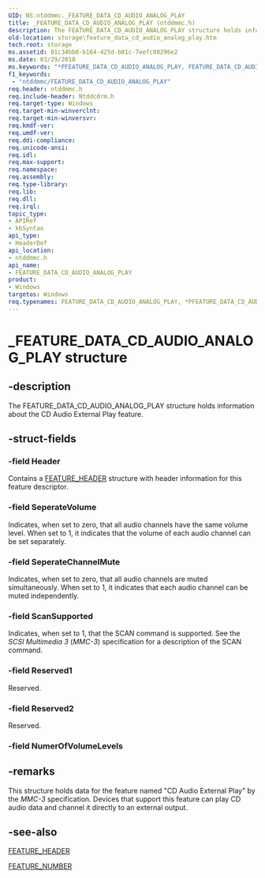 ```yaml
---
UID: NS:ntddmmc._FEATURE_DATA_CD_AUDIO_ANALOG_PLAY
title: _FEATURE_DATA_CD_AUDIO_ANALOG_PLAY (ntddmmc.h)
description: The FEATURE_DATA_CD_AUDIO_ANALOG_PLAY structure holds information about the CD Audio External Play feature.
old-location: storage\feature_data_cd_audio_analog_play.htm
tech.root: storage
ms.assetid: 01c34bb8-b164-425d-b81c-7eefc08296e2
ms.date: 03/29/2018
ms.keywords: "*PFEATURE_DATA_CD_AUDIO_ANALOG_PLAY, FEATURE_DATA_CD_AUDIO_ANALOG_PLAY, FEATURE_DATA_CD_AUDIO_ANALOG_PLAY structure [Storage Devices], PFEATURE_DATA_CD_AUDIO_ANALOG_PLAY, PFEATURE_DATA_CD_AUDIO_ANALOG_PLAY structure pointer [Storage Devices], _FEATURE_DATA_CD_AUDIO_ANALOG_PLAY, ntddmmc/FEATURE_DATA_CD_AUDIO_ANALOG_PLAY, ntddmmc/PFEATURE_DATA_CD_AUDIO_ANALOG_PLAY, storage.feature_data_cd_audio_analog_play, structs-CD-ROM_87a067ea-0911-429b-808a-102f9600ecac.xml"
f1_keywords:
 - "ntddmmc/FEATURE_DATA_CD_AUDIO_ANALOG_PLAY"
req.header: ntddmmc.h
req.include-header: Ntddcdrm.h
req.target-type: Windows
req.target-min-winverclnt: 
req.target-min-winversvr: 
req.kmdf-ver: 
req.umdf-ver: 
req.ddi-compliance: 
req.unicode-ansi: 
req.idl: 
req.max-support: 
req.namespace: 
req.assembly: 
req.type-library: 
req.lib: 
req.dll: 
req.irql: 
topic_type:
- APIRef
- kbSyntax
api_type:
- HeaderDef
api_location:
- ntddmmc.h
api_name:
- FEATURE_DATA_CD_AUDIO_ANALOG_PLAY
product:
- Windows
targetos: Windows
req.typenames: FEATURE_DATA_CD_AUDIO_ANALOG_PLAY, *PFEATURE_DATA_CD_AUDIO_ANALOG_PLAY
---
```


# _FEATURE_DATA_CD_AUDIO_ANALOG_PLAY structure


## -description


The FEATURE_DATA_CD_AUDIO_ANALOG_PLAY structure holds information about the CD Audio External Play feature.


## -struct-fields




### -field Header

Contains a <a href="https://docs.microsoft.com/windows-hardware/drivers/ddi/ntddmmc/ns-ntddmmc-_feature_header">FEATURE_HEADER</a> structure with header information for this feature descriptor. 


### -field SeperateVolume

Indicates, when set to zero, that all audio channels have the same volume level. When set to 1, it indicates that the volume of each audio channel can be set separately. 


### -field SeperateChannelMute

Indicates, when set to zero, that all audio channels are muted simultaneously. When set to 1, it indicates that each audio channel can be muted independently. 


### -field ScanSupported

Indicates, when set to 1, that the SCAN command is supported. See the <i>SCSI Multimedia 3 </i>(<i>MMC-3</i>) specification for a description of the SCAN command. 


### -field Reserved1

Reserved. 


### -field Reserved2

Reserved. 


### -field NumerOfVolumeLevels


## -remarks



This structure holds data for the feature named "CD Audio External Play" by the <i>MMC-3 </i>specification. Devices that support this feature can play CD audio data and channel it directly to an external output.




## -see-also




<a href="https://docs.microsoft.com/windows-hardware/drivers/ddi/ntddmmc/ns-ntddmmc-_feature_header">FEATURE_HEADER</a>



<a href="https://docs.microsoft.com/windows-hardware/drivers/ddi/ntddmmc/ne-ntddmmc-_feature_number">FEATURE_NUMBER</a>
 

 


